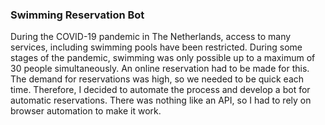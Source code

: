 ### Swimming Reservation Bot

During the COVID-19 pandemic in The Netherlands, access to many services, including swimming pools have been restricted.
During some stages of the pandemic, swimming was only possible up to a maximum of 30 people simultaneously. An online reservation had to be made for this.
The demand for reservations was high, so we needed to be quick each time.
Therefore, I decided to automate the process and develop a bot for automatic reservations. There was nothing like an API, so I had to rely on browser
automation to make it work.